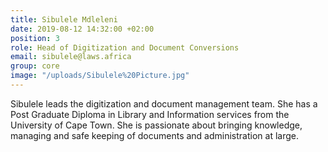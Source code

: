 ```yaml
---
title: Sibulele Mdleleni
date: 2019-08-12 14:32:00 +02:00
position: 3
role: Head of Digitization and Document Conversions
email: sibulele@laws.africa
group: core
image: "/uploads/Sibulele%20Picture.jpg"
---
```


Sibulele leads the digitization and document management team. She has a Post Graduate Diploma in Library and Information services from the University of Cape Town. She is passionate about bringing knowledge, managing and safe keeping of documents and administration at large.